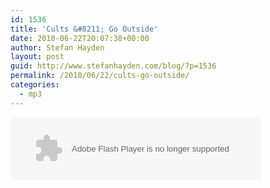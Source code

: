 ```yaml
---
id: 1536
title: 'Cults &#8211; Go Outside'
date: 2010-06-22T20:07:38+00:00
author: Stefan Hayden
layout: post
guid: http://www.stefanhayden.com/blog/?p=1536
permalink: /2010/06/22/cults-go-outside/
categories:
  - mp3
---
```

<object classid="clsid:D27CDB6E-AE6D-11cf-96B8-444553540000" width="400" height="100" ><param name="movie" value="http://bandcamp.com/EmbeddedPlayer.swf/track=2382902988/size=venti/bgcol=FFFFFF/linkcol=4285BB/" /><param name="quality" value="high" /><param name="allowScriptAccess" value="never" /><param name="allowNetworking" value="always" /><param name="wmode" value="transparent" /><param name="bgcolor" value="#FFFFFF" /><embed src="http://bandcamp.com/EmbeddedPlayer.swf/track=2382902988/size=venti/bgcol=FFFFFF/linkcol=4285BB/" width="400" height="100" type="application/x-shockwave-flash" pluginspage="http://www.macromedia.com/go/getflashplayer" quality=high allowScriptAccess=never allowNetworking=always wmode=transparent bgcolor=#FFFFFF ></embed><noembed><a href="http://cults.bandcamp.com/track/go-outside">Go Outside by Cults</a></noembed></object>
